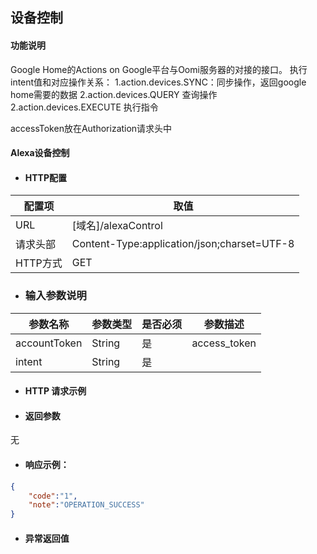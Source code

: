## 设备控制

#### 功能说明

Google Home的Actions on Google平台与Oomi服务器的对接的接口。
执行intent值和对应操作关系：
1.action.devices.SYNC：同步操作，返回google home需要的数据
2.action.devices.QUERY 查询操作
2.action.devices.EXECUTE 执行指令

accessToken放在Authorization请求头中

#### Alexa设备控制

* #### HTTP配置

| 配置项 | 取值 |
| --- | --- |
| URL | \[域名\]/alexaControl |
| 请求头部 | Content-Type:application/json;charset=UTF-8 |
| HTTP方式 | GET|

* ### 输入参数说明

| 参数名称 | 参数类型 | 是否必须 | 参数描述 |
| --- | --- | --- | --- |
| accountToken| String| 是 | access_token|
| intent| String| 是 |  |




* #### HTTP 请求示例



* #### 返回参数

无

* #### 响应示例：

```json
{
    "code":"1",
    "note":"OPERATION_SUCCESS"
}
```



* #### 异常返回值



